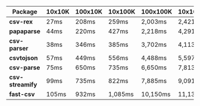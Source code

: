 | Package | 10x10K | 100x10K | 10x100K | 100x100K | 10x1000K 
|---------|---|---|---|---|---
| **csv-rex** | 27ms | 208ms | 259ms | 2,003ms | 2,421ms 
| **papaparse** | 44ms | 220ms | 427ms | 2,218ms | 4,291ms 
| **csv-parser** | 38ms | 346ms | 385ms | 3,702ms | 4,113ms 
| **csvtojson** | 57ms | 449ms | 556ms | 4,488ms | 5,597ms 
| **csv-parse** | 75ms | 650ms | 735ms | 6,650ms | 7,813ms 
| **csv-streamify** | 99ms | 735ms | 822ms | 7,885ms | 9,091ms 
| **fast-csv** | 105ms | 932ms | 1,085ms | 10,150ms | 11,130ms 
